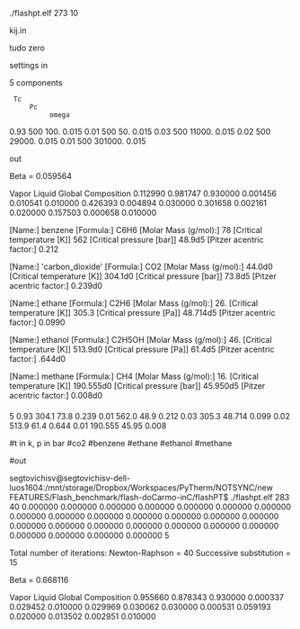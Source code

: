 ./flashpt.elf 273 10

kij.in

tudo zero

settings in

5 components

     Tc
         Pc
              omega
0.93 500 100.    0.015
0.01 500 50.     0.015
0.03 500 11000.  0.015
0.02 500 29000.  0.015
0.01 500 301000. 0.015

out

Beta = 0.059564

  Vapor     Liquid   Global Composition
0.112990   0.981747      0.930000
0.001456   0.010541      0.010000
0.426393   0.004894      0.030000
0.301658   0.002161      0.020000
0.157503   0.000658      0.010000



[Name:]
benzene
[Formula:]
C6H6
[Molar Mass (g/mol):]
78
[Critical temperature [K]]
562
[Critical pressure [bar]]
48.9d5
[Pitzer acentric factor:]
0.212

[Name:]
'carbon_dioxide'
[Formula:]
CO2
[Molar Mass (g/mol):]
44.0d0
[Critical temperature [K]]
304.1d0
[Critical pressure [bar]]
73.8d5
[Pitzer acentric factor:]
0.239d0


[Name:]
ethane
[Formula:]
C2H6
[Molar Mass (g/mol):]
26.
[Critical temperature [K]]
305.3
[Critical pressure [Pa]]
48.714d5
[Pitzer acentric factor:]
0.0990

[Name:]
ethanol
[Formula:]
C2H5OH
[Molar Mass (g/mol):]
46.
[Critical temperature [K]]
513.9d0
[Critical pressure [Pa]]
61.4d5
[Pitzer acentric factor:]
.644d0



[Name:]
methane
[Formula:]
CH4
[Molar Mass (g/mol):]
16.
[Critical temperature [K]]
190.555d0
[Critical pressure [bar]]
45.950d5
[Pitzer acentric factor:]
0.008d0




####

5
0.93 304.1    73.8    0.239
0.01 562.0    48.9    0.212
0.03 305.3    48.714  0.099
0.02 513.9    61.4    0.644
0.01 190.555  45.95   0.008

#t in k, p in bar
#co2
#benzene
#ethane
#ethanol
#methane

#out

segtovichisv@segtovichisv-dell-luos1604:/mnt/storage/Dropbox/Workspaces/PyTherm/NOTSYNC/new FEATURES/Flash_benchmark/flash-doCarmo-inC/flashPT$ ./flashpt.elf 283 40
0.000000
0.000000
0.000000
0.000000
0.000000
0.000000
0.000000
0.000000
0.000000
0.000000
0.000000
0.000000
0.000000
0.000000
0.000000
0.000000
0.000000
0.000000
0.000000
0.000000
0.000000
0.000000
0.000000
0.000000
0.000000
5

Total number of iterations:
Newton-Raphson = 40
Successive substitution = 15

Beta = 0.668116

  Vapor     Liquid   Global Composition
0.955660   0.878343      0.930000
0.000337   0.029452      0.010000
0.029969   0.030062      0.030000
0.000531   0.059193      0.020000
0.013502   0.002951      0.010000


